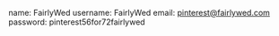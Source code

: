 name: FairlyWed
username: FairlyWed
email: pinterest@fairlywed.com
password: pinterest56for72fairlywed